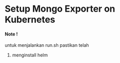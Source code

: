 # Setup Mongo Exporter on Kubernetes

#### Note !
untuk menjalankan run.sh pastikan telah
1) menginstall helm
